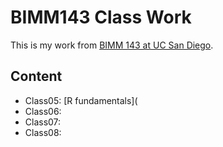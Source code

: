 # BIMM143 Class Work

This is my work from [BIMM 143 at UC San Diego](https://wec098.github.io/BIMM143/).

## Content
- Class05: [R fundamentals](
- Class06:
- Class07:
- Class08:
